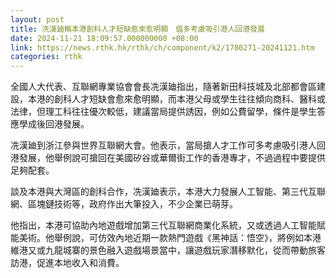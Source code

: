```yaml
---
layout: post
title: 冼漢廸稱本港創科人才短缺愈來愈明顯　倡多考慮吸引港人回港發展
date: 2024-11-21 18:09:57.000000000 +08:00
link: https://news.rthk.hk/rthk/ch/component/k2/1780271-20241121.htm
categories: rthk
---
```


全國人大代表、互聯網專業協會會長冼漢廸指出，隨著新田科技城及北部都會區建設，本港的創科人才短缺會愈來愈明顯，而本港父母或學生往往傾向商科、醫科或法律，但理工科往往優次較低，建議當局提供誘因，例如公費留學，條件是學生答應學成後回港發展。

冼漢廸到浙江參與世界互聯網大會。他表示，當局搶人才工作可多考慮吸引港人回港發展，他舉例說可搶回在美國矽谷或華爾街工作的香港專才，不過過程中要提供足夠配套。

談及本港與大灣區的創科合作，冼漢廸表示，本港大力發展人工智能、第三代互聯網、區塊鏈技術等，政府作出大筆投入，不少企業已萌芽。

他指出，本港可協助內地遊戲增加第三代互聯網商業化系統，又或透過人工智能賦能美術。他舉例說，可仿效內地近期一款熱門遊戲《黑神話：悟空》，將例如本港維港又或九龍城寨的景色融入遊戲場景當中，讓遊戲玩家潛移默化，從而帶動旅客訪港，促進本地收入和消費。
